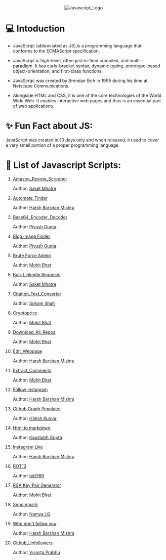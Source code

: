 <div align="center"><img  src="https://logodix.com/logo/374740.png" alt="Javascript_Logo"  /></div>
 <h1> 💻 Intoduction </h1>

* JavaScript (abbreviated as JS),is a programming language that conforms to the ECMAScript specification.

* JavaScript is high-level, often just-in-time compiled, and multi-paradigm. It has curly-bracket syntax, dynamic typing, prototype-based object-orientation, and first-class functions.

* JavaScript was created by Brendan Eich in 1995 during his time at Netscape Communications. 

* Alongside HTML and CSS, it is one of the core technologies of the World Wide Web. It enables interactive web pages and thus is an essential part of web applications.

# ✨ Fun Fact about JS: 

JavaScript was created in 10 days only and when released, it used to cover a very small portion of a proper programming language.

# 📌 List of Javascript Scripts: 

1. [Amazon_Review_Scrapper](https://github.com/HarshCasper/Rotten-Scripts/tree/master/JavaScript/Amazon_Review_Scrapper)
     
      Author: [Saket Mhatre](https://github.com/SANKET7738)
      
2. [Automate_Tinder](https://github.com/HarshCasper/Rotten-Scripts/tree/master/JavaScript/Automate_Tinder)
    
     Author: [Harsh Barshan Mishra](https://github.com/HarshCasper) 
     
3. [Base64_Encoder_Decoder](https://github.com/HarshCasper/Rotten-Scripts/tree/master/JavaScript/Base64_Encoder_Decoder)

     Author: [Piyush Gupta](https://github.com/gupta-piyush19)
     
4. [Blog Image Finder](https://github.com/HarshCasper/Rotten-Scripts/tree/master/JavaScript/Blog_Image_Finder)

     Author: [Piyush Gupta](https://github.com/gupta-piyush19)
      
5. [Brute Force Admin](https://github.com/HarshCasper/Rotten-Scripts/tree/master/JavaScript/Brute_Force_Admin)

     Author: [Mohit Bhat](https://github.com/mbcse)
     
6. [Bulk LinkedIn Requests](https://github.com/HarshCasper/Rotten-Scripts/tree/master/JavaScript/Bulk_LinkedIn_Requests)

     Author: [Saket Mhatre](https://github.com/SANKET7738)
     
7. [Citation_Text_Converter](https://github.com/HarshCasper/Rotten-Scripts/tree/master/JavaScript/Citation_Text_Converter)

      Author: [Soham Shah](https://github.com/sohamsshah)
     
8. [Cryptoprice](https://github.com/HarshCasper/Rotten-Scripts/tree/master/JavaScript/Cryptoprice)

      Author: [Mohit Bhat](https://github.com/mbcse)
     
9. [Download_All_Repos](https://github.com/HarshCasper/Rotten-Scripts/tree/master/JavaScript/Download_All_Repos)

      Author: [Mohit Bhat](https://github.com/mbcse)
     
10. [Edit_Webpage](https://github.com/HarshCasper/Rotten-Scripts/tree/master/JavaScript/Edit_Webpage)

      Author: [Harsh Barshan Mishra](https://github.com/HarshCasper) 
     
11. [Extract_Comments](https://github.com/HarshCasper/Rotten-Scripts/tree/master/JavaScript/Extract_Comments)

      Author: [Mohit Bhat](https://github.com/mbcse)
      
12. [Follow Instagram](https://github.com/HarshCasper/Rotten-Scripts/tree/master/JavaScript/Follow_Instagram)

      Author: [Harsh Barshan Mishra](https://github.com/HarshCasper) 
      
13. [Github Graph Populator](https://github.com/HarshCasper/Rotten-Scripts/tree/master/JavaScript/GitHub_Graph_Populator)

      Author: [Hitesh Kumar](https://github.com/HeroicHitesh)
      
14. [Html to markdown](https://github.com/HarshCasper/Rotten-Scripts/tree/master/JavaScript/Html_to_Markdown)

      Author: [Kaustubh Gupta](https://github.com/kaustubhgupta)
     
15. [Instagram Like](https://github.com/HarshCasper/Rotten-Scripts/tree/master/JavaScript/Instagram_Like)

      Author: [Harsh Barshan Mishra](https://github.com/HarshCasper)
      
16. [ROT13](https://github.com/HarshCasper/Rotten-Scripts/tree/master/JavaScript/ROT13_Decryption)

      Author: [tej5169](https://github.com/tej5169)
      
17. [RSA Key Pair Generator](https://github.com/HarshCasper/Rotten-Scripts/tree/master/JavaScript/RSA_Key_Pair_Generator)

      Author: [Mohit Bhat](https://github.com/mbcse)
     
18. [Send emails](https://github.com/HarshCasper/Rotten-Scripts/tree/master/JavaScript/Send_Emails)

      Author: [Namya LG](https://github.com/Namyalg)
      
19. [Who don't follow you](https://github.com/HarshCasper/Rotten-Scripts/tree/master/JavaScript/Who_Don't_Follow_You)

      Author: [Harsh Barshan Mishra](https://github.com/HarshCasper)
      
20. [Github_Unfollowers](https://github.com/HarshCasper/Rotten-Scripts/tree/master/JavaScript/Github_Unfollowers)

      Author: [Vismita Prabhu](https://github.com/vismitap)
